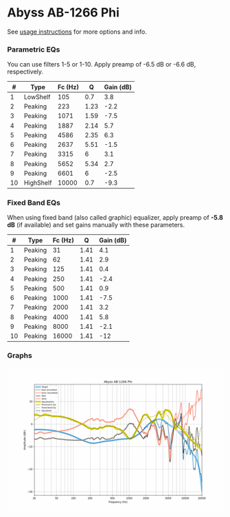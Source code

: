 # Abyss AB-1266 Phi
See [usage instructions](https://github.com/jaakkopasanen/AutoEq#usage) for more options and info.

### Parametric EQs
You can use filters 1-5 or 1-10. Apply preamp of -6.5 dB or -6.6 dB, respectively.

|   # | Type      |   Fc (Hz) |    Q |   Gain (dB) |
|-----|-----------|-----------|------|-------------|
|   1 | LowShelf  |       105 | 0.7  |         3.8 |
|   2 | Peaking   |       223 | 1.23 |        -2.2 |
|   3 | Peaking   |      1071 | 1.59 |        -7.5 |
|   4 | Peaking   |      1887 | 2.14 |         5.7 |
|   5 | Peaking   |      4586 | 2.35 |         6.3 |
|   6 | Peaking   |      2637 | 5.51 |        -1.5 |
|   7 | Peaking   |      3315 | 6    |         3.1 |
|   8 | Peaking   |      5652 | 5.34 |         2.7 |
|   9 | Peaking   |      6601 | 6    |        -2.5 |
|  10 | HighShelf |     10000 | 0.7  |        -9.3 |

### Fixed Band EQs
When using fixed band (also called graphic) equalizer, apply preamp of **-5.8 dB** (if available) and set gains manually with these parameters.

|   # | Type    |   Fc (Hz) |    Q |   Gain (dB) |
|-----|---------|-----------|------|-------------|
|   1 | Peaking |        31 | 1.41 |         4.1 |
|   2 | Peaking |        62 | 1.41 |         2.9 |
|   3 | Peaking |       125 | 1.41 |         0.4 |
|   4 | Peaking |       250 | 1.41 |        -2.4 |
|   5 | Peaking |       500 | 1.41 |         0.9 |
|   6 | Peaking |      1000 | 1.41 |        -7.5 |
|   7 | Peaking |      2000 | 1.41 |         3.2 |
|   8 | Peaking |      4000 | 1.41 |         5.8 |
|   9 | Peaking |      8000 | 1.41 |        -2.1 |
|  10 | Peaking |     16000 | 1.41 |       -12   |

### Graphs
![](./Abyss%20AB-1266%20Phi.png)
